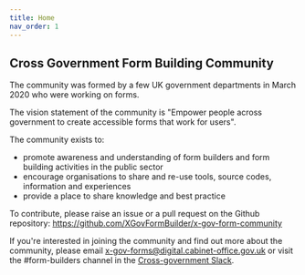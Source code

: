 ```yaml
---
title: Home
nav_order: 1
---
```

## Cross Government Form Building Community

The community was formed by a few UK government departments in March 2020 who were working on forms.

The vision statement of the community is "Empower people across government to create accessible forms that work for users".

The community exists to:
- promote awareness and understanding of form builders and form building activities in the public sector
- encourage organisations to share and re-use tools, source codes, information and experiences
- provide a place to share knowledge and best practice

To contribute, please raise an issue or a pull request on the Github repository:
https://github.com/XGovFormBuilder/x-gov-form-community


If you're interested in joining the community and find out more about the community, please email x-gov-forms@digital.cabinet-office.gov.uk or visit the #form-builders channel in the [Cross-government Slack](https://ukgovernmentdigital.slack.com/).
